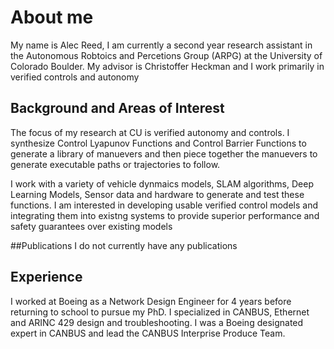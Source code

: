 # About me
My name is Alec Reed, I am currently a second year research assistant in the Autonomous Robtoics and Percetions Group (ARPG) at the University of Colorado Boulder. My advisor is Christoffer Heckman and I work primarily in verified controls and autonomy

## Background and Areas of Interest
The focus of my research at CU is verified autonomy and controls. I synthesize Control Lyapunov Functions and Control Barrier Functions to generate a library of manuevers and then piece together the manuevers to generate executable paths or trajectories to follow. 

I work with a variety of vehicle dynmaics models, SLAM algorithms, Deep Learning Models, Sensor data and hardware to generate and test these functions. I am interested in developing usable verified control models and integrating them into existng systems to provide superior performance and safety guarantees over existing models

##Publications
I do not currently have any publications


## Experience 
I worked at Boeing as a Network Design Engineer for 4 years before returning to school to pursue my PhD. I specialized in CANBUS, Ethernet and ARINC 429 design and troubleshooting. I was a Boeing designated expert in CANBUS and lead the CANBUS Interprise Produce Team.
